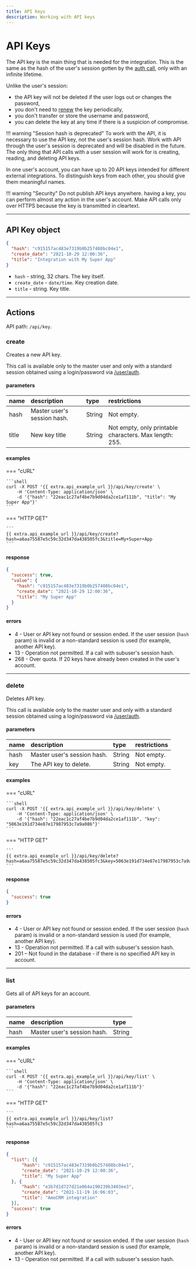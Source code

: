 ```yaml
---
title: API Keys
description: Working with API keys 
---
```


# API Keys

The API key is the main thing that is needed for the integration.
This is the same as the hash of the user's session gotten by the [auth call](./user/index.md#auth),
only with an infinite lifetime. 

Unlike the user's session:

* the API key will not be deleted if the user logs out or changes the password,
* you don't need to [renew](./user/session/index.md#renew) the key periodically,
* you don't transfer or store the username and password,
* you can delete the key at any time if there is a suspicion of compromise.

!!! warning "Session hash is deprecated"
    To work with the API, it is necessary to use the API key, not the user's session hash. 
    Work with API through the user's session is deprecated and will be disabled in the future.
    The only thing that API calls with a user session will work for is creating,
    reading, and deleting API keys.

In one user's account, you can have up to 20 API keys intended for different external integrations. 
To distinguish keys from each other, you should give them meaningful names.

!!! warning "Security"
    Do not publish API keys anywhere. having a key, you can perform almost any action in the 
    user's account. Make API calls only over HTTPS because the key is transmitted in cleartext.

***

## API Key object

```json
{
  "hash": "c915157ac483e7319b0b257408bc04e1",
  "create_date": "2021-10-29 12:00:36",
  "title": "Integration with My Super App"
}
```

* `hash` - string, 32 chars. The key itself.
* `create_date` - `date/time`. Key creation date.
* `title` - string. Key title.

***

## Actions

API path: `/api/key`.

### create

Creates a new API key.

This call is available only to the master user and only with a standard session
obtained using a login/password via [/user/auth](./user/index.md#auth).

#### parameters

| name  | description | type  | restrictions |
| :---- | :----       | :---- | :----        |
| hash | Master user's session hash. | String | Not empty. |
| title | New key title | String | Not empty, only printable characters. Max length: 255. |

#### examples

=== "cURL"

    ```shell
    curl -X POST '{{ extra.api_example_url }}/api/key/create' \
        -H 'Content-Type: application/json' \ 
        -d '{"hash": "22eac1c27af4be7b9d04da2ce1af111b", "title": "My Super App"}'
    ```

=== "HTTP GET"

    ```
    {{ extra.api_example_url }}/api/key/create?hash=a6aa75587e5c59c32d347da438505fc3&title=My+Super+App
    ```

#### response

```json
{
  "success": true,
  "value": {
    "hash": "c915157ac483e7319b0b257408bc04e1",
    "create_date": "2021-10-29 12:00:36",
    "title": "My Super App"
  }
}
```

#### errors

* 4 - User or API key not found or session ended. 
  If the user session (`hash` param) is invalid or a non-standard session is used (for example, another API key).
* 13 - Operation not permitted. If a call with subuser's session hash.
* 268 - Over quota. If 20 keys have already been created in the user's account.

***

### delete

Deletes API key.

This call is available only to the master user and only with a standard session
obtained using a login/password via [/user/auth](./user/index.md#auth).

#### parameters

| name  | description | type  | restrictions |
| :---- | :----       | :---- | :----        |
| hash | Master user's session hash. | String | Not empty. |
| key | The API key to delete. | String | Not empty.|

#### examples

=== "cURL"

    ```shell
    curl -X POST '{{ extra.api_example_url }}/api/key/delete' \
        -H 'Content-Type: application/json' \ 
        -d '{"hash": "22eac1c27af4be7b9d04da2ce1af111b", "key": "5063e191d734e87e17987953c7a9a086"}'
    ```

=== "HTTP GET"

    ```
    {{ extra.api_example_url }}/api/key/delete?hash=a6aa75587e5c59c32d347da438505fc3&key=5063e191d734e87e17987953c7a9a086
    ```

#### response

```json
{
  "success": true
}
```

#### errors

* 4 - User or API key not found or session ended.
  If the user session (`hash` param) is invalid or a non-standard session is used (for example, another API key).
* 13 - Operation not permitted. If a call with subuser's session hash.
* 201 – Not found in the database - if there is no specified API key in account.

***

### list

Gets all of API keys for an account.

#### parameters

| name | description | type |
| :----- | :-----  | :----- |
| hash | Master user's session hash. | String | Not empty. |

#### examples

=== "cURL"

    ```shell
    curl -X POST '{{ extra.api_example_url }}/api/key/list' \
        -H 'Content-Type: application/json' \ 
        -d '{"hash": "22eac1c27af4be7b9d04da2ce1af111b"}'
    ```

=== "HTTP GET"

    ```
    {{ extra.api_example_url }}/api/key/list?hash=a6aa75587e5c59c32d347da438505fc3
    ```

#### response

```json
{
  "list": [{
      "hash": "c915157ac483e7319b0b257408bc04e1",
      "create_date": "2021-10-29 12:00:36",
      "title": "My Super App"
  }, {
      "hash": "e3b7d1d727d21e064a190239b3403ee3",
      "create_date": "2021-11-19 16:06:03",
      "title": "AmoCRM integration"
  }],
  "success": true
}
```

#### errors

* 4 - User or API key not found or session ended.
  If the user session (`hash` param) is invalid or a non-standard session is used (for example, another API key).
* 13 - Operation not permitted. If a call with subuser's session hash.
